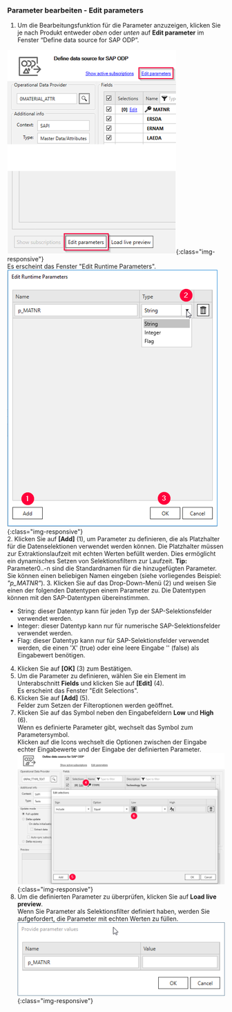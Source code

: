### Parameter bearbeiten - Edit parameters <br/>

1. Um die Bearbeitungsfunktion für die Parameter anzuzeigen, klicken Sie je nach Produkt entweder *oben* oder *unten* auf **Edit parameter** im Fenster “Define data source for SAP ODP”.<br> 

![ODP Edit parameters](/img/content/odp/odp-settings-edit-parameters1.png){:class="img-responsive"}<br> 
Es erscheint das Fenster "Edit Runtime Parameters".<br>
![ODP Add parameters](/img/content/odp/odp-settings-add-parameters.png){:class="img-responsive"}<br> 
2. Klicken Sie auf **[Add]** (1), um Parameter zu definieren, die als Platzhalter für die Datenselektionen verwendet werden können. Die Platzhalter müssen zur Extraktionslaufzeit mit echten Werten befüllt werden. Dies ermöglicht ein dynamisches Setzen von Selektionsfiltern zur Laufzeit.
**Tip:** Parameter0..-n sind die Standardnamen für die hinzugefügten Parameter. Sie können einen beliebigen Namen eingeben (siehe vorliegendes Beispiel: *"p_MATNR"*).
3. Klicken Sie auf das Drop-Down-Menü (2) und weisen Sie einen der folgenden Datentypen einem Parameter zu. Die Datentypen können mit den SAP-Datentypen übereinstimmen. 
-  String: dieser Datentyp kann für jeden Typ der SAP-Selektionsfelder verwendet werden.
- Integer: dieser Datentyp kann nur für numerische SAP-Selektionsfelder verwendet werden.
- Flag: dieser Datentyp kann nur für SAP-Selektionsfelder verwendet werden, die einen 'X'&nbsp;(true) oder eine leere Eingabe ''&nbsp;(false) als Eingabewert benötigen. <br>
4. Klicken Sie auf **[OK]** (3) zum Bestätigen.
5. Um die Parameter zu definieren, wählen Sie ein Element im Unterabschnitt **Fields** und klicken Sie auf **[Edit]** (4). <br> 
Es erscheint das Fenster "Edit Selections".<br>
6. Klicken Sie auf **[Add]** (5). <br>
Felder zum Setzen der Filteroptionen werden geöffnet.
7. Klicken Sie auf das Symbol neben den Eingabefeldern **Low** und **High** (6).<br>
Wenn es definierte Parameter gibt, wechselt das Symbol zum Parametersymbol. <br> 
Klicken auf die Icons wechselt die Optionen zwischen der Eingabe echter Eingabewerte und der Eingabe der definierten Parameter. <br>
![ODP Selection With Parameters](/img/content/odp/odp-selection-with-parameters.png){:class="img-responsive"}
7. Um die definierten Parameter zu überprüfen, klicken Sie auf **Load live preview**. <br>
Wenn Sie Parameter als Selektionsfilter definiert haben, werden Sie aufgefordert, die Parameter mit echten Werten zu füllen. <br>
![ODP provide values](/img/content/odp/odp-provide-parameter-values.png){:class="img-responsive"}
